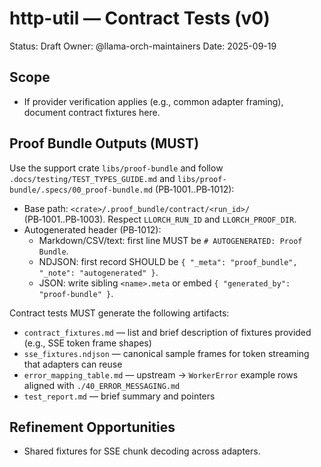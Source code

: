 # http-util — Contract Tests (v0)

Status: Draft
Owner: @llama-orch-maintainers
Date: 2025-09-19

## Scope

- If provider verification applies (e.g., common adapter framing), document contract fixtures here.

## Proof Bundle Outputs (MUST)

Use the support crate `libs/proof-bundle` and follow `.docs/testing/TEST_TYPES_GUIDE.md` and `libs/proof-bundle/.specs/00_proof-bundle.md` (PB‑1001..PB‑1012):

- Base path: `<crate>/.proof_bundle/contract/<run_id>/` (PB‑1001..PB‑1003). Respect `LLORCH_RUN_ID` and `LLORCH_PROOF_DIR`.
- Autogenerated header (PB‑1012):
  - Markdown/CSV/text: first line MUST be `# AUTOGENERATED: Proof Bundle`.
  - NDJSON: first record SHOULD be `{ "_meta": "proof_bundle", "_note": "autogenerated" }`.
  - JSON: write sibling `<name>.meta` or embed `{ "generated_by": "proof-bundle" }`.

Contract tests MUST generate the following artifacts:
- `contract_fixtures.md` — list and brief description of fixtures provided (e.g., SSE token frame shapes)
- `sse_fixtures.ndjson` — canonical sample frames for token streaming that adapters can reuse
- `error_mapping_table.md` — upstream → `WorkerError` example rows aligned with `./40_ERROR_MESSAGING.md`
- `test_report.md` — brief summary and pointers

## Refinement Opportunities

- Shared fixtures for SSE chunk decoding across adapters.
